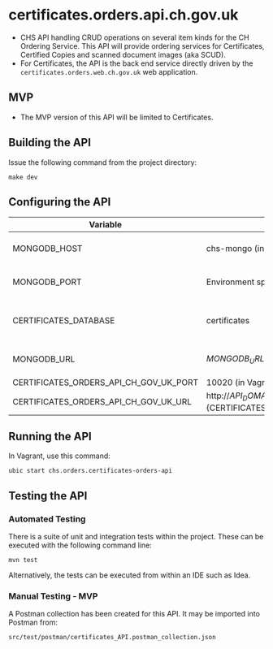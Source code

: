 # certificates.orders.api.ch.gov.uk
* CHS API handling CRUD operations on several item kinds for the CH Ordering Service. This 
API will provide ordering services for Certificates, Certified Copies and scanned document images
 (aka SCUD).
* For Certificates, the API is the back end service directly driven by the `certificates.orders.web.ch.gov.uk` 
web application.
 
## MVP
 
* The MVP version of this API will be limited to Certificates.

## Building the API

Issue the following command from the project directory:

```
make dev
```

## Configuring the API

Variable                          | Default                                                              | Description
--------------------------------- | -------------------------------------------------------------------- | -----------------------------------
MONGODB_HOST                      | chs-mongo (in Vagrant) / localhost                                   | Mongo database host.
MONGODB_PORT                      | Environment specific port / 27017                                    | Mongo database port.
CERTIFICATES_DATABASE             | certificates                                                         | MongoDB Certificates database name.
MONGODB_URL                       | $MONGODB_URL/$CERTIFICATES_DATABASE                                         | Mongo database URL.
CERTIFICATES_ORDERS_API_CH_GOV_UK_PORT   | 10020 (in Vagrant)                                                   | API port.
CERTIFICATES_ORDERS_API_CH_GOV_UK_URL    | http://${API_DOMAIN}:${CERTIFICATES_ORDERS_API_CH_GOV_UK_PORT}              | API URL.

## Running the API

In Vagrant, use this command:

```
ubic start chs.orders.certificates-orders-api
```

## Testing the API 

### Automated Testing

There is a suite of unit and integration tests within the project. These can be executed with the following command line:

```
mvn test
```

Alternatively, the tests can be executed from within an IDE such as Idea.

### Manual Testing - MVP

A Postman collection has been created for this API. It may be imported into Postman from:

```
src/test/postman/certificates_API.postman_collection.json
``` 


